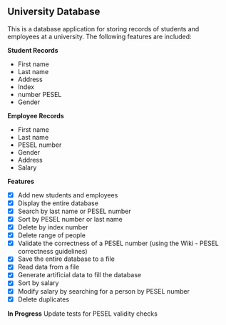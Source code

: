 ## University Database

This is a database application for storing records of students and employees at a university. The following features are included:

**Student Records**

 - First name 
 - Last name
 -  Address
 -  Index
 -  number PESEL 
 - Gender

**Employee Records**

 - First name 
 - Last name 
 - PESEL number 
 - Gender 
 - Address 
 - Salary

**Features**
- [x] Add new students and employees
- [x] Display the entire database
- [x] Search by last name or PESEL number
- [x] Sort by PESEL number or last name
- [x] Delete by index number
- [x] Delete range of people
- [x] Validate the correctness of a PESEL number (using the Wiki - PESEL correctness guidelines)
- [x] Save the entire database to a file
- [x] Read data from a file
- [x] Generate artificial data to fill the database
- [x] Sort by salary
- [x] Modify salary by searching for a person by PESEL number
- [x] Delete duplicates

**In Progress**
Update tests for PESEL validity checks
